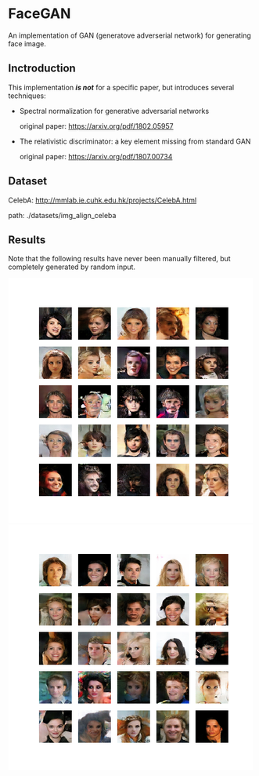 # FaceGAN
An implementation of GAN (generatove adverserial network) for generating face image.

## Inctroduction

This implementation ***is not*** for a specific paper, but introduces several techniques:
- Spectral normalization for generative adversarial networks

  original paper: https://arxiv.org/pdf/1802.05957

- The relativistic discriminator: a key element missing from standard GAN

  original paper: https://arxiv.org/pdf/1807.00734

## Dataset

CelebA: http://mmlab.ie.cuhk.edu.hk/projects/CelebA.html

path: ./datasets/img_align_celeba

## Results

Note that the following results have never been manually filtered, but completely generated by random input. 

![](./results_1.png)
![](./results_2.png)
